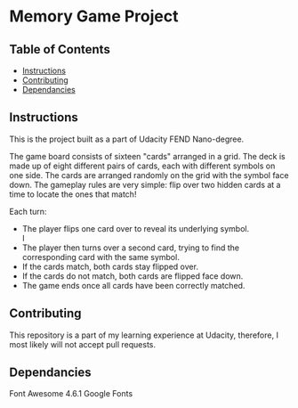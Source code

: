 # Memory Game Project

## Table of Contents

* [Instructions](#instructions)
* [Contributing](#contributing)
* [Dependancies](#dependancies)

## Instructions

This is the project built as a part of Udacity FEND Nano-degree.

The game board consists of sixteen "cards" arranged in a grid. The deck is made up of eight different pairs of cards, each with different symbols on one side. The cards are arranged randomly on the grid with the symbol face down. The gameplay rules are very simple: flip over two hidden cards at a time to locate the ones that match!

Each turn:

<ul>
<li>The player flips one card over to reveal its underlying symbol.</li>l
<li>The player then turns over a second card, trying to find the corresponding card with the same symbol.</li>
<li>If the cards match, both cards stay flipped over.</li>
<li>If the cards do not match, both cards are flipped face down.</li>
<li>The game ends once all cards have been correctly matched.</li>
</ul>

## Contributing

This repository is a part of my learning experience at Udacity, therefore, I most likely will not accept pull requests.

## Dependancies
Font Awesome 4.6.1
Google Fonts
